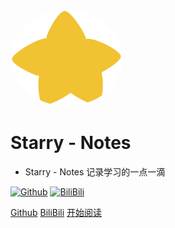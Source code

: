 <img width="180px" style="border-radius: 50%" bor src="./images/favicon.ico">

# Starry - Notes

- Starry - Notes 记录学习的一点一滴

[![Github](https://img.shields.io/badge/dynamic/json?color=orange&label=GitHub&query=%24.data.totalSubs&suffix=%20followers&url=https%3A%2F%2Fapi.spencerwoo.com%2Fsubstats%2F%3Fsource%3Dgithub%26queryKey%3DCodePrometheus)](https://github.com/CodePrometheus)
[![BiliBili](https://img.shields.io/badge/dynamic/json?color=ff69b4&label=BiliBili&query=%24.data.totalSubs&suffix=%20followers&url=https%3A%2F%2Fapi.spencerwoo.com%2Fsubstats%2F%3Fsource%3Dbilibili%26queryKey%3D342251858)](https://space.bilibili.com/342251858)


[Github](<https://github.com/CodePrometheus>)
[BiliBili](<https://space.bilibili.com/342251858>)
[开始阅读](README.md)
